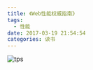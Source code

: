 ```yaml
---
title: 《Web性能权威指南》
tags:
  - 性能
date: 2017-03-19 21:54:54
categories: 读书
---
```


![tps](http://www.jeffxue.cn/img/20170319_Web性能权威指南.png)